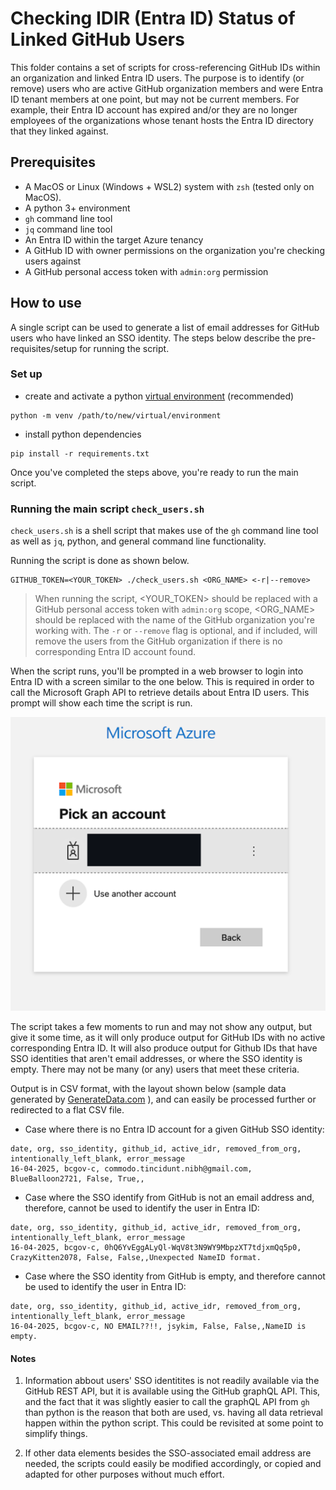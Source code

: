 # Checking IDIR (Entra ID) Status of Linked GitHub Users

This folder contains a set of scripts for cross-referencing GitHub IDs within an organization and linked Entra ID users. The purpose is to identify (or remove) users who are active GitHub organization members and were Entra ID tenant members at one point, but may not be current members. For example, their Entra ID account has expired and/or they are no longer employees of the organizations whose tenant hosts the Entra ID directory that they linked against. 

## Prerequisites

- A MacOS or Linux (Windows + WSL2) system with `zsh` (tested only on MacOS).
- A python 3+ environment
- `gh` command line tool
- `jq` command line tool
- An Entra ID within the target Azure tenancy
- A GitHub ID with owner permissions on the organization you're checking users against
- A GitHub personal access token with `admin:org` permission

## How to use

A single script can be used to generate a list of email addresses for GitHub users who have linked an SSO identity. The steps below describe the pre-requisites/setup for running the script.

### Set up

- create and activate a python [virtual environment](https://docs.python.org/3/library/venv.html) (recommended)
```shell
python -m venv /path/to/new/virtual/environment
```
- install python dependencies
```shell
pip install -r requirements.txt
```

Once you've completed the steps above, you're ready to run the main script.

### Running the main script `check_users.sh`

`check_users.sh` is a shell script that makes use of the `gh` command line tool as well as `jq`, python, and general command line functionality. 

Running the script is done as shown below.

```shell
GITHUB_TOKEN=<YOUR_TOKEN> ./check_users.sh <ORG_NAME> <-r|--remove> 
```

> When running the script, <YOUR_TOKEN> should be replaced with a GitHub personal access token with `admin:org` scope,  <ORG_NAME> should be replaced with the name of the GitHub organization you're working with. The `-r` or `--remove` flag is optional, and if included, will remove the users from the GitHub organization if there is no corresponding Entra ID account found.

When the script runs, you'll be prompted in a web browser to login into Entra ID with a screen similar to the one below. This is required in order to call the Microsoft Graph API to retrieve details about Entra ID users. This prompt will show each time the script is run.

![Azure Login](azure_login.png)

The script takes a few moments to run and may not show any output, but give it some time, as it will only produce output for GitHub IDs with no active corresponding Entra ID. It will also produce output for Github IDs that have SSO identities that aren't email addresses, or where the SSO identity is empty. There may not be many (or any) users that meet these criteria. 

Output is in CSV format, with the layout shown below (sample data generated by [GenerateData.com](https://generatedata.com/generator) ), and can easily be processed further or redirected to a flat CSV file.

- Case where there is no Entra ID account for a given GitHub SSO identity:

```csv
date, org, sso_identity, github_id, active_idr, removed_from_org, intentionally_left_blank, error_message
16-04-2025, bcgov-c, commodo.tincidunt.nibh@gmail.com, BlueBalloon2721, False, True,,
```

- Case where the SSO identify from GitHub is not an email address and, therefore, cannot be used to identify the user in Entra ID: 

```csv
date, org, sso_identity, github_id, active_idr, removed_from_org, intentionally_left_blank, error_message
16-04-2025, bcgov-c, 0hQ6YvEggALyQl-WqV8t3N9WY9MbpzXT7tdjxmQq5p0, CrazyKitten2078, False, False,,Unexpected NameID format.
```

- Case where the SSO identity from GitHub is empty, and therefore cannot be used to identify the user in Entra ID:

```csv
date, org, sso_identity, github_id, active_idr, removed_from_org, intentionally_left_blank, error_message
16-04-2025, bcgov-c, NO EMAIL??!!, jsykim, False, False,,NameID is empty.
```

#### Notes

1. Information abbout users' SSO identitites is not readily available via the GitHub REST API, but it is available using the GitHub graphQL API. This, and the fact that it was slightly easier to call the graphQL API from `gh` than python is the reason that both are used, vs. having all data retrieval happen within the python script. This could be revisited at some point to simplify things.

2. If other data elements besides the SSO-associated email address are needed, the scripts could easily be modified accordingly, or copied and adapted for other purposes without much effort. 




